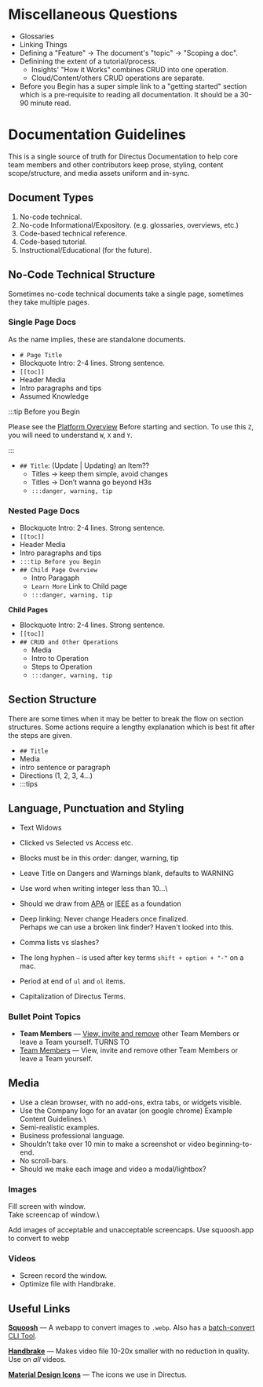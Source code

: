 # Miscellaneous Questions

- Glossaries
- Linking Things
- Defining a "Feature" -> The document's "topic" -> "Scoping a doc".
- Definining the extent of a tutorial/process.
  - Insights' "How it Works" combines CRUD into one operation.
  - Cloud/Content/others CRUD operations are separate.
- Before you Begin has a super simple link to a "getting started" section which is a pre-requisite to reading all
  documentation. It should be a 30-90 minute read.

# Documentation Guidelines

This is a single source of truth for Directus Documentation to help core team members and other contributors keep prose,
styling, content scope/structure, and media assets uniform and in-sync.

## Document Types

1. No-code technical.
2. No-code Informational/Expository. (e.g. glossaries, overviews, etc.)
3. Code-based technical reference.
4. Code-based tutorial.
5. Instructional/Educational (for the future).

## No-Code Technical Structure

Sometimes no-code technical documents take a single page, sometimes they take multiple pages.

### Single Page Docs

As the name implies, these are standalone documents.

- `# Page Title`
- Blockquote Intro: 2-4 lines. Strong sentence.
- `[[toc]]`
- Header Media
- Intro paragraphs and tips
- Assumed Knowledge

:::tip Before you Begin

Please see the [Platform Overview]() Before starting and section. To use this `Z`, you will need to understand `W`, `X`
and `Y`.

:::

- `## Title`: (Update | Updating) an Item??
  - Titles -> keep them simple, avoid changes
  - Titles -> Don’t wanna go beyond H3s
  - `:::danger, warning, tip`

### Nested Page Docs

- Blockquote Intro: 2-4 lines. Strong sentence.
- `[[toc]]`
- Header Media
- Intro paragraphs and tips
- `:::tip Before you Begin`
- `## Child Page Overview`
  - Intro Paragaph
  - `Learn More` Link to Child page
  - `:::danger, warning, tip`

**Child Pages**

- Blockquote Intro: 2-4 lines. Strong sentence.
- `[[toc]]`
- `## CRUD and Other Operations`
  - Media
  - Intro to Operation
  - Steps to Operation
  - `:::danger, warning, tip`

## Section Structure

There are some times when it may be better to break the flow on section structures. Some actions require a lengthy
explanation which is best fit after the steps are given.

- `## Title`
- Media
- intro sentence or paragraph
- Directions (1, 2, 3, 4...)
- :::tips

## Language, Punctuation and Styling

- Text Widows
- Clicked vs Selected vs Access etc.
- Blocks must be in this order: danger, warning, tip
- Leave Title on Dangers and Warnings blank, defaults to WARNING
- Use word when writing integer less than 10...\
- Should we draw from
  [APA](https://owl.purdue.edu/owl/research_and_citation/apa_style/apa_formatting_and_style_guide/general_format.html)
  or [IEEE](https://owl.purdue.edu/owl/research_and_citation/ieee_style/ieee_general_format.html) as a foundation

- Deep linking: Never change Headers once finalized.\
  Perhaps we can use a broken link finder? Haven't looked into this.
- Comma lists vs slashes?
- The long hyphen `—` is used after key terms `shift + option + "-"` on a mac.
- Period at end of `ul` and `ol` items.
- Capitalization of Directus Terms.

### Bullet Point Topics

- **Team Members** — [View, invite and remove](/cloud/teams) other Team Members or leave a Team yourself. TURNS TO
- [Team Members](/cloud/teams) — View, invite and remove other Team Members or leave a Team yourself.

## Media

- Use a clean browser, with no add-ons, extra tabs, or widgets visible.
- Use the Company logo for an avatar (on google chrome) Example Content Guidelines.\
- Semi-realistic examples.
- Business professional language.
- Shouldn't take over 10 min to make a screenshot or video beginning-to-end.
- No scroll-bars.
- Should we make each image and video a modal/lightbox?

### Images

Fill screen with window.\
Take screencap of window.\

Add images of acceptable and unacceptable screencaps. Use squoosh.app to convert to webp

### Videos

- Screen record the window.
- Optimize file with Handbrake.

## Useful Links

**[Squoosh](squoosh.app)** — A webapp to convert images to `.webp`. Also has a
[batch-convert CLI Tool](https://github.com/GoogleChromeLabs/squoosh/tree/dev/cli).

**[Handbrake](https://handbrake.fr/)** — Makes video file 10-20x smaller with no reduction in quality. Use on _all_
videos.

**[Material Design Icons](https://fonts.google.com/icons)** — The icons we use in Directus.
